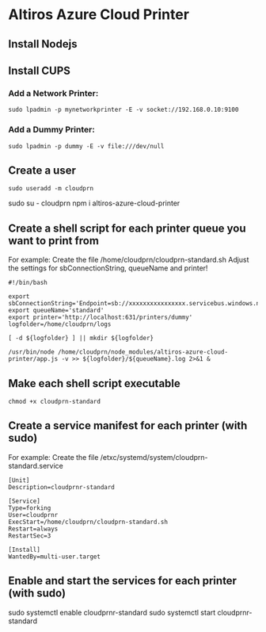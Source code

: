 ﻿# Altiros Azure Cloud Printer

## Install Nodejs

## Install CUPS

### Add a Network Printer:
`sudo lpadmin -p mynetworkprinter -E -v socket://192.168.0.10:9100`

### Add a Dummy Printer:
`sudo lpadmin -p dummy -E -v file:///dev/null`

## Create a user
`sudo useradd -m cloudprn`

sudo su - cloudprn
npm i altiros-azure-cloud-printer

## Create a shell script for each printer queue you want to print from

For example: Create the file /home/cloudprn/cloudprn-standard.sh
Adjust the settings for sbConnectionString, queueName and printer!

```
#!/bin/bash

export sbConnectionString='Endpoint=sb://xxxxxxxxxxxxxxxx.servicebus.windows.net/;SharedAccessKeyName=RootManageSharedAccessKey;SharedAccessKey=xxxxxxxxxx='
export queueName='standard'
export printer='http://localhost:631/printers/dummy'
logfolder=/home/cloudprn/logs

[ -d ${logfolder} ] || mkdir ${logfolder}

/usr/bin/node /home/cloudprn/node_modules/altiros-azure-cloud-printer/app.js -v >> ${logfolder}/${queueName}.log 2>&1 &
```
## Make each shell script executable

`chmod +x cloudprn-standard`

## Create a service manifest for each printer (with sudo) 

For example: Create the file /etxc/systemd/system/cloudprn-standard.service

```
[Unit]
Description=cloudprnr-standard

[Service]
Type=forking
User=cloudprnr
ExecStart=/home/cloudprn/cloudprn-standard.sh
Restart=always
RestartSec=3

[Install]
WantedBy=multi-user.target
```

## Enable and start the services for each printer (with sudo) 
sudo systemctl enable cloudprnr-standard
sudo systemctl start cloudprnr-standard
